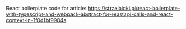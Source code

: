 React boilerplate code for article:
https://strzelbicki.pl/react-boilerplate-with-typescript-and-webpack-abstract-for-reastapi-calls-and-react-context-in-1f0d1bf9904a